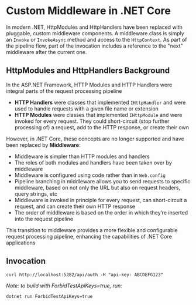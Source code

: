 # Custom Middleware in .NET Core

In modern .NET, HttpModules and HttpHandlers have been replaced with pluggable, custom middleware components. A middleware class is simply an `Invoke` or `InvokeAsync` method and access to the `HttpContext`. As part of the pipeline flow, part of the invocation includes a reference to the "next" middleware after the current one. 

## HttpModules and HttpHandlers Background

In the ASP.NET Framework, HTTP Modules and HTTP Handlers were integral parts of the request processing pipeline

- **HTTP Handlers** were classes that implemented `IHttpHandler` and were used to handle requests with a given file name or extension
- **HTTP Modules** were classes that implemented `IHttpModule` and were invoked for every request. They could short-circuit (stop further processing of) a request, add to the HTTP response, or create their own

However, in .NET Core, these concepts are no longer supported and have been replaced by **Middleware**:

- Middleware is simpler than HTTP modules and handlers
- The roles of both modules and handlers have been taken over by middleware
- Middleware is configured using code rather than in `Web.config`
- Pipeline branching in middleware allows you to send requests to specific middleware, based on not only the URL but also on request headers, query strings, etc
- Middleware is invoked in principle for every request, can short-circuit a request, and can create their own HTTP response
- The order of middleware is based on the order in which they’re inserted into the request pipeline

This transition to middleware provides a more flexible and configurable request processing pipeline, enhancing the capabilities of .NET Core applications

## Invocation

```
curl http://localhost:5282/api/auth -H "api-key: ABCDEFG123"
```

*Note: to build with ForbidTestApiKeys=true, run:*

```
dotnet run ForbidTestApiKeys=true
```